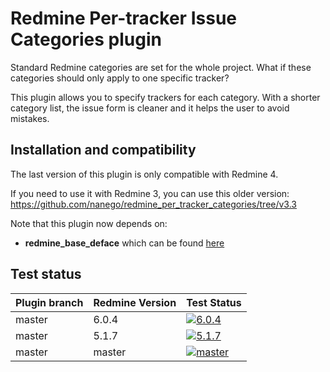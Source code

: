 Redmine Per-tracker Issue Categories plugin
=======================

Standard Redmine categories are set for the whole project. What if these categories should only apply to one specific tracker?

This plugin allows you to specify trackers for each category.
With a shorter category list, the issue form is cleaner and it helps the user to avoid mistakes.

Installation and compatibility
--------------------

The last version of this plugin is only compatible with Redmine 4.

If you need to use it with Redmine 3, you can use this older version: https://github.com/nanego/redmine_per_tracker_categories/tree/v3.3

Note that this plugin now depends on:

* **redmine_base_deface** which can be found [here](https://github.com/jbbarth/redmine_base_deface)

## Test status

| Plugin branch | Redmine Version | Test Status       |
|---------------|-----------------|-------------------|
| master        | 6.0.4           | [![6.0.4][1]][5]  |
| master        | 5.1.7           | [![5.1.7][2]][5]  |
| master        | master          | [![master][4]][5] |

[1]: https://github.com/nanego/redmine_per_tracker_categories/actions/workflows/6_0_4.yml/badge.svg
[2]: https://github.com/nanego/redmine_per_tracker_categories/actions/workflows/5_1_7.yml/badge.svg
[4]: https://github.com/nanego/redmine_per_tracker_categories/actions/workflows/master.yml/badge.svg
[5]: https://github.com/nanego/redmine_per_tracker_categories/actions
